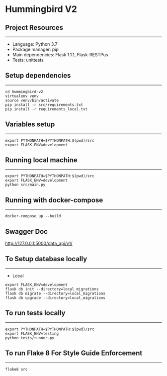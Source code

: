 # Hummingbird V2


## Project Resources
___
- Language: Python 3.7
- Package manager: pip
- Main dependencies: Flask 1.1.1, Flask-RESTPus
- Tests: unittests


## Setup dependencies
___
```
cd hummingbird-v2
virtualenv venv
source venv/bin/activate
pip install -r src/requirements.txt
pip install -r requirements_local.txt
```

## Variables setup
___
```
export PYTHONPATH=$PYTHONPATH:$(pwd)/src
export FLASK_ENV=development
```


## Running local machine
___
```
export PYTHONPATH=$PYTHONPATH:$(pwd)/src
export FLASK_ENV=development
python src/main.py 
```

## Running with docker-compose

___
```
docker-compose up --build

```

## Swagger Doc
http://127.0.0.1:5000/data_api/v1/


## To Setup database locally
___

- Local
```
export FLASK_ENV=development
flask db init --directory=local_migrations
flask db migrate --directory=local_migrations
flask db upgrade --directory=local_migrations   
```


## To run tests locally
___
```
export PYTHONPATH=$PYTHONPATH:$(pwd)/src
export FLASK_ENV=testing
python tests/runner.py
```

## To run Flake 8 For Style Guide Enforcement
___
```
flake8 src
```